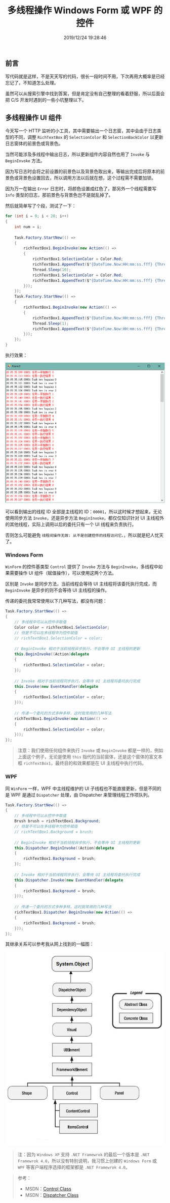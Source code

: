 ﻿---
title: "多线程操作 Windows Form 或 WPF 的控件"
date: "2019/12/24 19:28:46"
updated: "2019/12/25 18:36:55"
permalink: "multi-threaded-controls-for-windows-form-or-wpf/"
tags:
 - UI
 - 多线程 
 - WinForm
 - WPF
categories:
 - [开发, C#]
---

## 前言

写代码就是这样，不是天天写的代码，很长一段时间不用，下次再用大概率是已经忘记了，不知道怎么处理。

虽然可以从搜索引擎中找到答案，但是肯定没有自己整理的看着舒服，所以后面会把 C/S 开发时遇到的一些小坑整理以下。

## 多线程操作 UI 组件

今天写一个 HTTP 监听的小工具，其中需要输出一个日志窗，其中会由于日志类型的不同，调整 `RichTextBox` 的 `SelectionColor` 和 `SelectionBackColor` 以更新日志窗体的前景色或背景色。

当然可能涉及多线程中输出日志，所以更新组件内容自然也用了 `Invoke` 与 `BeginInvoke` 方法。

因为写日志时会将之前设置的前景色以及背景色取出来，等输出完成后将原本的前景色或背景色设置回去，所以调用方法以后就在想，这个过程需不需要加锁。

因为万一在输出 `Error` 日志时，将颜色设置成红色了，那另外一个线程需要写 `Info` 类型的日志，那前景色与背景色岂不是就乱掉了。

然后就简单写了个段，测试了一下：

```csharp
for (int i = 0; i < 20; i++)
{
    int num = i;
    
    Task.Factory.StartNew(() =>
    {
        richTextBox1.BeginInvoke(new Action(() => 
        {
            richTextBox1.SelectionColor = Color.Red;
            richTextBox1.AppendText($"{DateTime.Now:HH:mm:ss.fff} {Thread.CurrentThread.ManagedThreadId:00000} 任务一开始执行 {num}\r\n");
            Thread.Sleep(10);
            richTextBox1.SelectionColor = Color.Red;
            richTextBox1.AppendText($"{DateTime.Now:HH:mm:ss.fff} {Thread.CurrentThread.ManagedThreadId:00000} 任务一执行结束 {num}\r\n");
        }));
    });
    Task.Factory.StartNew(() =>
    {
        richTextBox1.BeginInvoke(new Action(() =>
        {
            richTextBox1.AppendText($"{DateTime.Now:HH:mm:ss.fff} {Thread.CurrentThread.ManagedThreadId:00000} Task two begains {num}\r\n");
            Thread.Sleep(1);
            richTextBox1.AppendText($"{DateTime.Now:HH:mm:ss.fff} {Thread.CurrentThread.ManagedThreadId:00000} Task two is over {num}\r\n");
        }));
    });
}
```

执行效果：

![20191224201545](./191224-multi-threaded-controls-for-windows-form-or-wpf-01.png)

可以看到输出的线程 ID 全部是主线程的 ID：`00001`，所以这时候才想起来，无论使用同步方法 `Invoke`，还是异步方法 `BeginInvoke`，都仅仅知识针对 UI 主线程外的其他线程，实际上调用以后的委托只有一个 UI 线程来负责执行。

否则怎么可能避免 `线程间操作无效: 从不是创建控件的线程访问它。`，所以就是杞人忧天了。

### Windows Form

`WinForm` 的控件基类型 `Control` 提供了 `Invoke` 方法与 `BeginInvoke`，多线程中如果需要操作 UI 组件（赋值操作），可以使用这两个方法。

区别是 `Invoke` 是同步方法，当前线程会等待 UI 主线程将该委托执行完成，而 `BeginInvoke` 是异步的则不会等待 UI 主线程的操作。

传递的委托我常常使用以下几种写法，都没有问题：

```csharp
Task.Factory.StartNew(() => 
{
    // 多线程中可以从控件中取值
    Color color = richTextBox1.SelectionColor;
    // 但是不可以在多线程中为控件赋值
    // richTextBox1.SelectionColor = color;

    // BeginInvoke 相对于当前线程异步执行，不会等待 UI 主线程的更新
    this.BeginInvoke((Action)delegate 
    {
        richTextBox1.SelectionColor = color;
    });

    // Invoke 相对于当前线程同步执行，会等待 UI 主线程将委托执行完成
    this.Invoke(new EventHandler(delegate 
    {
        richTextBox1.SelectionColor = color;
    }));

    // 传递一个委托的方式多种多样，这时我常用的几种写法
    richTextBox1.BeginInvoke(new Action(() =>
    {
        richTextBox1.SelectionColor = color;
    }));
});
```

> 注意：我们使用任何组件来执行 `Invoke` 或 `BeginInvoke` 都是一样的，例如上面这个例子，无论是使用 `this` 指代的当前窗体，还是这个窗体的富文本框 `richTextBox1`，最终目的和效果都是在 UI 主线程中执行代码。

### WPF

同 `WinForm` 一样，WPF 中主线程维护的 UI 子线程也不能直接更新，但是不同的是 WPF 是通过 `Dispatcher` 处理，由 Dispatcher 来管理线程工作项队列。

```csharp
Task.Factory.StartNew(() =>
{
    // 多线程中可以从控件中取值
    Brush brush = richTextBox1.Background;
    // 但是不可以在多线程中为控件赋值
    // richTextBox1.Background = brush;

    // BeginInvoke 相对于当前线程异步执行，不会等待 UI 主线程的更新
    this.Dispatcher.BeginInvoke((Action)delegate
    {
        richTextBox1.Background = brush;
    });

    // Invoke 相对于当前线程同步执行，会等待 UI 主线程将委托执行完成
    this.Dispatcher.Invoke(new EventHandler(delegate
    {
        richTextBox1.Background = brush;
    }));

    // 传递一个委托的方式多种多样，这时我常用的几种写法
    richTextBox1.Dispatcher.BeginInvoke(new Action(() =>
    {
        richTextBox1.Background = brush;
    }));
});
```

其继承关系可以参考我从网上找到的一幅图：

![DispatcherObject继承关系](./191224-multi-threaded-controls-for-windows-form-or-wpf-02.png)

> 注：因为 `Windows XP` 支持 `.NET Framewrok` 的最后一个版本是 `.NET Framewrok 4.0`，所以没有特别说明，我习惯上创建的 `Windows Form` 或 `WPF` 等客户端程序选择的框架都是 `.NET Framewrok 4.0`。

> 参考：
> - MSDN：[Control Class](https://docs.microsoft.com/en-us/dotnet/api/system.windows.forms.control?view=netframework-4.8)
> - MSDN：[Dispatcher Class](https://docs.microsoft.com/en-us/dotnet/api/system.windows.threading.dispatcher?view=netframework-4.8)
